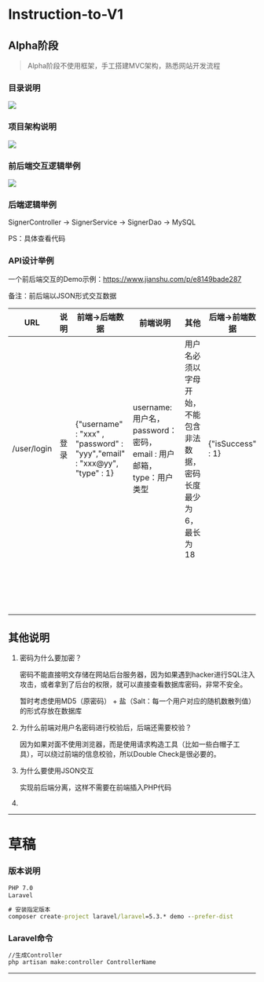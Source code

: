 

# Instruction-to-V1

## Alpha阶段

> Alpha阶段不使用框架，手工搭建MVC架构，熟悉网站开发流程

### 目录说明

![](https://github.com/mio4/V1-Bug/blob/feature-Mio-v0.1/bbs/imgs/1.png)

### 项目架构说明

![](https://github.com/mio4/V1-Bug/blob/feature-Mio-v0.1/bbs/imgs/2.png)

### 前后端交互逻辑举例

![](https://github.com/mio4/V1-Bug/blob/feature-Mio-v0.1/bbs/imgs/3.png)



### 后端逻辑举例

SignerController -> SignerService -> SignerDao -> MySQL

PS：具体查看代码


### API设计举例
一个前后端交互的Demo示例：https://www.jianshu.com/p/e8149bade287


备注：前后端以JSON形式交互数据

| URL         | 说明 | 前端->后端数据                                               | 前端说明                                                     | 其他                                                         | 后端->前端数据    | 后端说明                                               |
| ----------- | ---- | ------------------------------------------------------------ | ------------------------------------------------------------ | ------------------------------------------------------------ | ----------------- | ------------------------------------------------------ |
| /user/login | 登录 | {"username" : "xxx" , "password" : "yyy","email" : "xxx@yy", "type" : 1} | username:用户名，password：密码， email : 用户邮箱， type：用户类型 | 用户名必须以字母开始，不能包含非法数据，密码长度最少为6，最长为18 | {"isSuccess" : 1} | 如果是1，说明用户登录成功；如果是0，则说明用户登录失败 |
|             |      |                                                              |                                                              |                                                              |                   |                                                        |
|             |      |                                                              |                                                              |                                                              |                   |                                                        |
|             |      |                                                              |                                                              |                                                              |                   |                                                        |
|             |      |                                                              |                                                              |                                                              |                   |                                                        |
|             |      |                                                              |                                                              |                                                              |                   |                                                        |
|             |      |                                                              |                                                              |                                                              |                   |                                                        |
|             |      |                                                              |                                                              |                                                              |                   |                                                        |
|             |      |                                                              |                                                              |                                                              |                   |                                                        |
|             |      |                                                              |                                                              |                                                              |                   |                                                        |
|             |      |                                                              |                                                              |                                                              |                   |                                                        |
|             |      |                                                              |                                                              |                                                              |                   |                                                        |
|             |      |                                                              |                                                              |                                                              |                   |                                                        |
|             |      |                                                              |                                                              |                                                              |                   |                                                        |
|             |      |                                                              |                                                              |                                                              |                   |                                                        |
|             |      |                                                              |                                                              |                                                              |                   |                                                        |
|             |      |                                                              |                                                              |                                                              |                   |                                                        |
|             |      |                                                              |                                                              |                                                              |                   |                                                        |
|             |      |                                                              |                                                              |                                                              |                   |                                                        |


## 其他说明

1. 密码为什么要加密？

   密码不能直接明文存储在网站后台服务器，因为如果遇到hacker进行SQL注入攻击，或者拿到了后台的权限，就可以直接查看数据库密码，非常不安全。

   暂时考虑使用MD5（原密码） + 盐（Salt：每一个用户对应的随机数散列值）的形式存放在数据库

2. 为什么前端对用户名密码进行校验后，后端还需要校验？

   因为如果对面不使用浏览器，而是使用请求构造工具（比如一些白帽子工具），可以绕过前端的信息校验，所以Double Check是很必要的。

3. 为什么要使用JSON交互

   实现前后端分离，这样不需要在前端插入PHP代码

4. 

   







---






# 草稿

### 版本说明

```cmd
PHP 7.0
Laravel 

```



```cmd
# 安装指定版本
composer create-project laravel/laravel=5.3.* demo --prefer-dist

```



### Laravel命令

```cmd
//生成Controller
php artisan make:controller ControllerName

```



---
